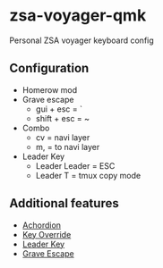 # zsa-voyager-qmk

Personal ZSA voyager keyboard config

## Configuration
* Homerow mod
* Grave escape
    * gui + esc = \`
    * shift + esc = ~
* Combo
    * cv = navi layer
    * m, = to navi layer
* Leader Key
    * Leader Leader = ESC
    * Leader T = tmux copy mode

## Additional features
* [Achordion](https://getreuer.info/posts/keyboards/achordion/index.html)
* [Key Override](https://docs.qmk.fm/#/feature_key_overrides)
* [Leader Key](https://docs.qmk.fm/features/leader_key)
* [Grave Escape](https://docs.qmk.fm/features/grave_esc)
